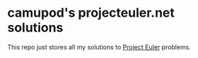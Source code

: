 # camupod's projecteuler.net solutions #

This repo just stores all my solutions to [Project Euler](http://projecteuler.net/) problems.
